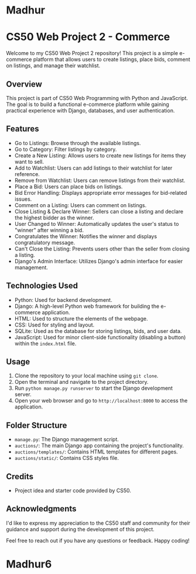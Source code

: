 # Madhur

# CS50 Web Project 2 - Commerce

Welcome to my CS50 Web Project 2 repository! This project is a simple e-commerce platform that allows users to create listings, place bids, comment on listings, and manage their watchlist.

## Overview

This project is part of CS50 Web Programming with Python and JavaScript. The goal is to build a functional e-commerce platform while gaining practical experience with Django, databases, and user authentication.

## Features

- Go to Listings: Browse through the available listings.
- Go to Category: Filter listings by category.
- Create a New Listing: Allows users to create new listings for items they want to sell.
- Add to Watchlist: Users can add listings to their watchlist for later reference.
- Remove from Watchlist: Users can remove listings from their watchlist.
- Place a Bid: Users can place bids on listings.
- Bid Error Handling: Displays appropriate error messages for bid-related issues.
- Comment on a Listing: Users can comment on listings.
- Close Listing & Declare Winner: Sellers can close a listing and declare the highest bidder as the winner.
- User Changed to Winner: Automatically updates the user's status to "winner" after winning a bid.
- Congratulates the Winner: Notifies the winner and displays congratulatory message.
- Can't Close the Listing: Prevents users other than the seller from closing a listing.
- Django's Admin Interface: Utilizes Django's admin interface for easier management.

## Technologies Used

- Python: Used for backend development.
- Django: A high-level Python web framework for building the e-commerce application.
- HTML: Used to structure the elements of the webpage.
- CSS: Used for styling and layout.
- SQLite: Used as the database for storing listings, bids, and user data.
- JavaScript: Used for minor client-side functionality (disabling a button) within the `index.html` file.
  

## Usage

1. Clone the repository to your local machine using `git clone`.
2. Open the terminal and navigate to the project directory.
3. Run `python manage.py runserver` to start the Django development server.
4. Open your web browser and go to `http://localhost:8000` to access the application.


## Folder Structure

- `manage.py`: The Django management script.
- `auctions/`: The main Django app containing the project's functionality.
- `auctions/templates/`: Contains HTML templates for different pages.
- `auctions/static/`: Contains CSS styles file.
  

## Credits

- Project idea and starter code provided by CS50.


## Acknowledgments

I'd like to express my appreciation to the CS50 staff and community for their guidance and support during the development of this project.


Feel free to reach out if you have any questions or feedback. Happy coding!

# Madhur6